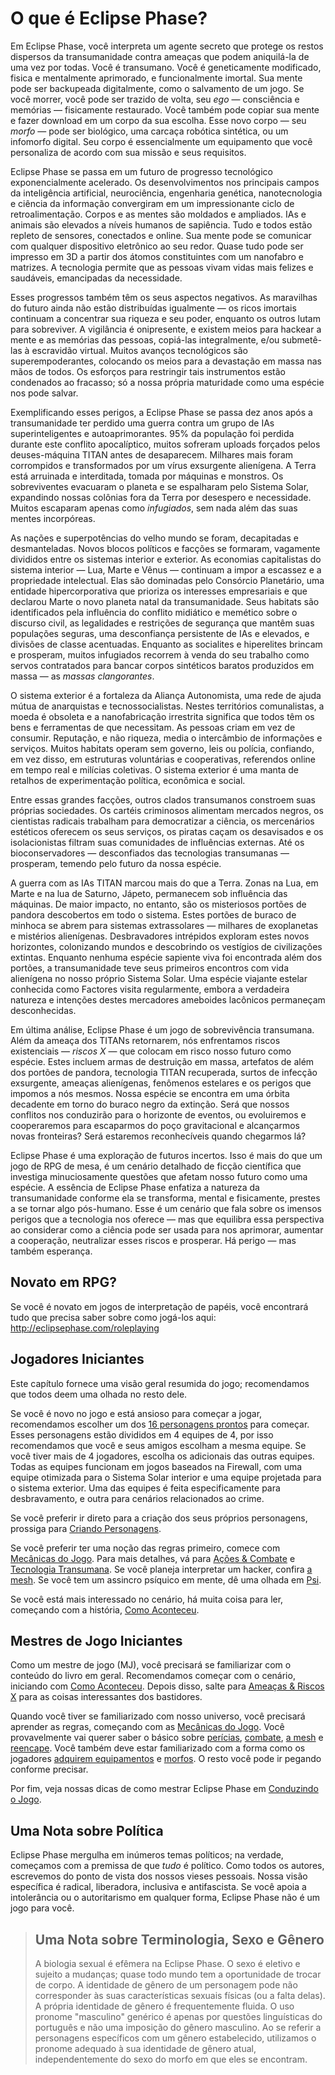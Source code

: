 # O que é Eclipse Phase?

Em Eclipse Phase, você interpreta um agente secreto que protege os restos dispersos da transumanidade contra ameaças que podem aniquilá-la de uma vez por todas. Você é transumano. Você é geneticamente modificado, fisica e mentalmente aprimorado, e funcionalmente imortal. Sua mente pode ser backupeada digitalmente, como o salvamento de um jogo. Se você morrer, você pode ser trazido de volta, seu _ego_ — consciência e memórias — fisicamente restaurado. Você também pode copiar sua mente e fazer download em um corpo da sua escolha. Esse novo corpo — seu _morfo_ — pode ser biológico, uma carcaça robótica sintética, ou um infomorfo digital. Seu corpo é essencialmente um equipamento que você personaliza de acordo com sua missão e seus requisitos.

Eclipse Phase se passa em um futuro de progresso tecnológico exponencialmente acelerado. Os desenvolvimentos nos principais campos da inteligência artificial, neurociência, engenharia genética, nanotecnologia e ciência da informação convergiram em um impressionante ciclo de retroalimentação. Corpos e as mentes são moldados e ampliados. IAs e animais são elevados a níveis humanos de sapiência. Tudo e todos estão repleto de sensores, conectados e online. Sua mente pode se comunicar com qualquer dispositivo eletrônico ao seu redor. Quase tudo pode ser impresso em 3D a partir dos átomos constituintes com um nanofabro e matrizes. A tecnologia permite que as pessoas vivam vidas mais felizes e saudáveis, emancipadas da necessidade.

Esses progressos também têm os seus aspectos negativos. As maravilhas do futuro ainda não estão distribuídas igualmente — os ricos imortais continuam a concentrar sua riqueza e seu poder, enquanto os outros lutam para sobreviver. A vigilância é onipresente, e existem meios para hackear a mente e as memórias das pessoas, copiá-las integralmente, e/ou submetê-las à escravidão virtual. Muitos avanços tecnológicos são superempoderantes, colocando os meios para a devastação em massa nas mãos de todos. Os esforços para restringir tais instrumentos estão condenados ao fracasso; só a nossa própria maturidade como uma espécie nos pode salvar.

Exemplificando esses perigos, a Eclipse Phase se passa dez anos após a transumanidade ter perdido uma guerra contra um grupo de IAs superinteligentes e autoaprimorantes. 95% da população foi perdida durante este conflito apocalíptico, muitos sofreram uploads forçados pelos deuses-máquina TITAN antes de desaparecem. Milhares mais foram corrompidos e transformados por um vírus exsurgente alienígena. A Terra está arruinada e interditada, tomada por máquinas e monstros. Os sobreviventes evacuaram o planeta e se espalharam pelo Sistema Solar, expandindo nossas colônias fora da Terra por desespero e necessidade. Muitos escaparam apenas como _infugiados_, sem nada além das suas mentes incorpóreas.

As nações e superpotências do velho mundo se foram, decapitadas e desmanteladas. Novos blocos políticos e facções se formaram, vagamente divididos entre os sistemas interior e exterior. As economias capitalistas do sistema interior — Lua, Marte e Vênus — continuam a impor a escassez e a propriedade intelectual. Elas são dominadas pelo Consórcio Planetário, uma entidade hipercorporativa que prioriza os interesses empresariais e que declarou Marte o novo planeta natal da transumanidade. Seus habitats são identificados pela influência do conflito midiático e memético sobre o discurso civil, as legalidades e restrições de segurança que mantêm suas populações seguras, uma desconfiança persistente de IAs e elevados, e divisões de classe acentuadas. Enquanto as socialites e hiperelites brincam e prosperam, muitos infugiados recorrem à venda do seu trabalho como servos contratados para bancar corpos sintéticos baratos produzidos em massa — as _massas clangorantes_.

O sistema exterior é a fortaleza da Aliança Autonomista, uma rede de ajuda mútua de anarquistas e tecnossocialistas. Nestes territórios comunalistas, a moeda é obsoleta e a nanofabricação irrestrita significa que todos têm os bens e ferramentas de que necessitam. As pessoas criam em vez de consumir. Reputação, e não riqueza, media o intercâmbio de informações e serviços. Muitos habitats operam sem governo, leis ou polícia, confiando, em vez disso, em estruturas voluntárias e cooperativas, referendos online em tempo real e milícias coletivas. O sistema exterior é uma manta de retalhos de experimentação política, econômica e social.

Entre essas grandes facções, outros clados transumanos constroem suas próprias sociedades. Os cartéis criminosos alimentam mercados negros, os cientistas radicais trabalham para democratizar a ciência, os mercenários estéticos oferecem os seus serviços, os piratas caçam os desavisados e os isolacionistas filtram suas comunidades de influências externas. Até os bioconservadores — desconfiados das tecnologias transumanas — prosperam, temendo pelo futuro da nossa espécie.

A guerra com as IAs TITAN marcou mais do que a Terra. Zonas na Lua, em Marte e na lua de Saturno, Jápeto, permanecem sob influência das máquinas. De maior impacto, no entanto, são os misteriosos portões de pandora descobertos em todo o sistema. Estes portões de buraco de minhoca se abrem para sistemas extrassolares — milhares de exoplanetas e mistérios alienígenas. Desbravadores intrépidos exploram estes novos horizontes, colonizando mundos e descobrindo os vestígios de civilizações extintas. Enquanto nenhuma espécie sapiente viva foi encontrada além dos portões, a transumanidade teve seus primeiros encontros com vida alienígena no nosso próprio Sistema Solar. Uma espécie viajante estelar conhecida como Factores visita regularmente, embora a verdadeira natureza e intenções destes mercadores ameboides lacônicos permaneçam desconhecidas.

Em última análise, Eclipse Phase é um jogo de sobrevivência transumana. Além da ameaça dos TITANs retornarem, nós enfrentamos riscos existenciais — _riscos X_ — que colocam em risco nosso futuro como espécie. Estes incluem armas de destruição em massa, artefatos de além dos portões de pandora, tecnologia TITAN recuperada, surtos de infecção exsurgente, ameaças alienígenas, fenômenos estelares e os perigos que impomos a nós mesmos. Nossa espécie se encontra em uma órbita decadente em torno do buraco negro da extinção. Será que nossos conflitos nos conduzirão para o horizonte de eventos, ou evoluiremos e cooperaremos para escaparmos do poço gravitacional e alcançarmos novas fronteiras? Será estaremos reconhecíveis quando chegarmos lá?

Eclipse Phase é uma exploração de futuros incertos. Isso é mais do que um jogo de RPG de mesa, é um cenário detalhado de ficção científica que investiga minuciosamente questões que afetam nosso futuro como uma espécie. A essência de Eclipse Phase enfatiza a natureza da transumanidade conforme ela se transforma, mental e fisicamente, prestes a se tornar algo pós-humano. Esse é um cenário que fala sobre os imensos perigos que a tecnologia nos oferece — mas que equilibra essa perspectiva ao considerar como a ciência pode ser usada para nos aprimorar, aumentar a cooperação, neutralizar esses riscos e prosperar. Há perigo — mas também esperança.

## Novato em RPG?

Se você é novato em jogos de interpretação de papéis, você encontrará tudo que precisa saber sobre como jogá-los aqui: <http://eclipsephase.com/roleplaying>

## Jogadores Iniciantes

Este capítulo fornece uma visão geral resumida do jogo; recomendamos que todos deem uma olhada no resto dele.

Se você é novo no jogo e está ansioso para começar a jogar, recomendamos escolher um dos [16 personagens prontos](../05/00-sample-characters.md) para começar. Esses personagens estão divididos em 4 equipes de 4, por isso recomendamos que você e seus amigos escolham a mesma equipe. Se você tiver mais de 4 jogadores, escolha os adicionais das outras equipes. Todas as equipes funcionam em jogos baseados na Firewall, com uma equipe otimizada para o Sistema Solar interior e uma equipe projetada para o sistema exterior. Uma das equipes é feita especificamente para desbravamento, e outra para cenários relacionados ao crime.

Se você preferir ir direto para a criação dos seus próprios personagens, prossiga para [Criando Personagens](../04/00-making-characters.md).

Se você preferir ter uma noção das regras primeiro, comece com [Mecânicas do Jogo](../03/00-game-mechanics.md). Para mais detalhes, vá para [Ações & Combate](../12/00-action-and-combat.md) e [Tecnologia Transumana](../15/00-transhuman-tech.md). Se você planeja interpretar um hacker, confira [a mesh](../13/00-the-mesh.md). Se você tem um assincro psíquico em mente, dê uma olhada em [Psi](../14/00-psi.md).

Se você está mais interessado no cenário, há muita coisa para ler, começando com a história, [Como Aconteceu](../06/00-how-it-came-to-be.md).

## Mestres de Jogo Iniciantes

Como um mestre de jogo (MJ), você precisará se familiarizar com o conteúdo do livro em geral. Recomendamos começar com o cenário, iniciando com [Como Aconteceu](../06/00-how-it-came-to-be.md). Depois disso, salte para [Ameaças & Riscos X](../18/00-threats-and-x-risks.md) para as coisas interessantes dos bastidores.

Quando você tiver se familiarizado com nosso universo, você precisará aprender as regras, começando com as [Mecânicas do Jogo](../03/00-game-mechanics.md). Você provavelmente vai querer saber o básico sobre [perícias](../04/18-skills.md), [combate](../12/00-action-and-combat.md), [a mesh](../13/00-the-mesh.md) e [reencape](../15/02-resleeving.md). Você também deve estar familiarizado com a forma como os jogadores [adquirem equipamentos](../16/02-acquiring-gear.md) e [morfos](../15/03-acquiring-morphs.md). O resto você pode ir pegando conforme precisar.

Por fim, veja nossas dicas de como mestrar Eclipse Phase em [Conduzindo o Jogo](../17/00-running-the-game.md).

## Uma Nota sobre Política

Eclipse Phase mergulha em inúmeros temas políticos; na verdade, começamos com a premissa de que _tudo_ é político. Como todos os autores, escrevemos do ponto de vista dos nossos vieses pessoais. Nossa visão específica é radical, liberadora, inclusiva e antifascista. Se você apoia a intolerância ou o autoritarismo em qualquer forma, Eclipse Phase não é um jogo para você.

<blockquote>

## Uma Nota sobre Terminologia, Sexo e Gênero

A biologia sexual é efêmera na Eclipse Phase. O sexo é eletivo e sujeito a mudanças; quase todo mundo tem a oportunidade de trocar de corpo. A identidade de gênero de um personagem pode não corresponder às suas características sexuais físicas (ou a falta delas). A própria identidade de gênero é frequentemente fluida. O uso pronome "masculino" genérico é apenas por questões linguísticas do português e não uma imposição do gênero masculino. Ao se referir a personagens específicos com um gênero estabelecido, utilizamos o pronome adequado à sua identidade de gênero atual, independentemente do sexo do morfo em que eles se encontram.

</blockquote>
